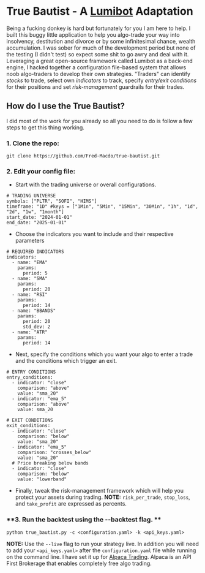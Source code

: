 # True Bautist - A [Lumibot](https://github.com/Lumiwealth/lumibot) Adaptation

Being a fucking donkey is hard but fortunately for you I am here to help. I built this buggy little application to help you algo-trade your way into insolvency, destitution and divorce or by some infinitesimal chance, wealth accumulation. I was sober for much of the development period but none of the testing (I didn't test) so expect some shit to go awry and deal with it. Leveraging a great open-source framework called Lumibot as a back-end engine, I hacked together a configuration file-based system that allows noob algo-traders to develop their own strategies. "Traders" can identify *stocks* to trade,  select own *indicators* to track, specify *entry/exit conditions* for their positions and set *risk-management* guardrails for their trades.

## How do I use the True Bautist?

I did most of the work for you already so all you need to do is follow a few steps to get this thing working.

### **1. Clone the repo:**

`git clone https://github.com/Fred-Macdo/true-bautist.git`

### **2. Edit your config file:**

- Start with the trading universe or overall configurations.

```
# TRADING UNIVERSE
symbols: ["PLTR", "SOFI", "HIMS"]
timeframe: "1D" #keys = ["1Min", "5Min", "15Min", "30Min", "1h", "1d", "2d", "1w", "1month"]
start_date: "2024-01-01"
end_date: "2025-01-01"
```

- Choose the indicators you want to include and their respective parameters

```
# REQUIRED INDICATORS
indicators:
  - name: "EMA"
    params:
      period: 5
  - name: "SMA"
    params:
      period: 20
  - name: "RSI"
    params:
      period: 14
  - name: "BBANDS"
    params:
      period: 20
      std_dev: 2
  - name: "ATR"
    params:
      period: 14
```

- Next, specify the conditions which you want your algo to enter a trade and the conditions which trigger an exit.

```
# ENTRY CONDITIONS
entry_conditions:
  - indicator: "close"
    comparison: "above"
    value: "sma_20"
  - indicator: "ema_5"
    comparison: "above"
    value: sma_20

# EXIT CONDITIONS
exit_conditions:
  - indicator: "close"
    comparison: "below"
    value: "sma_20"
  - indicator: "ema_5"
    comparison: "crosses_below"
    value: "sma_20"
  # Price breaking below bands
  - indicator: "close"
    comparison: "below"
    value: "lowerband"
```

- Finally, tweak the risk-management framework which will help you protect your assets during trading. **NOTE:** `risk_per_trade`, `stop_loss`, and `take_profit` are expressed as percents.

### **3. Run the backtest using the --backtest flag. **

`python true_bautist.py -c <configuration.yaml> -k <api_keys.yaml>`

**NOTE:** Use the `--live` flag to run your strategy live. In addition you will need to add your `<api_keys.yaml>` after the `configuration.yaml` file while running on the command line. I have set it up for [Alpaca Trading](https://app.alpaca.markets/signup). Alpaca is an API First Brokerage that enables completely free algo trading.

